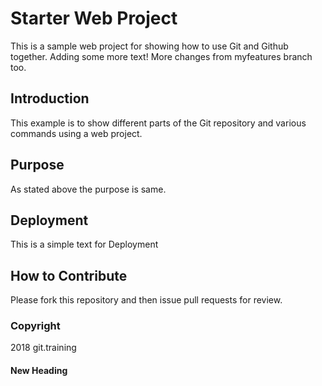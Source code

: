 # Starter Web Project

This is a sample web project for showing how to use Git and Github together.
Adding some more text!
More changes from myfeatures branch too.

## Introduction

This example is to show different parts of the Git repository and various commands using a web project.

## Purpose

As stated above the purpose is same.

## Deployment

This is a simple text for Deployment

## How to Contribute

Please fork this repository and then issue pull requests for review.

### Copyright
2018 git.training

#### New Heading

